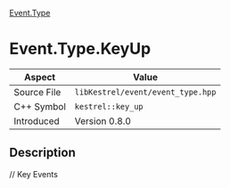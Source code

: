 [Event.Type](index)
# Event.Type.KeyUp
| Aspect | Value |
| --- | --- |
| Source File | `libKestrel/event/event_type.hpp` |
| C++ Symbol | `kestrel::key_up` |
| Introduced | Version 0.8.0 |
## Description
// Key Events

